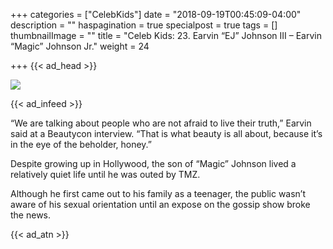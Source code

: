 +++
categories = ["CelebKids"]
date = "2018-09-19T00:45:09-04:00"
description = ""
haspagination = true
specialpost = true
tags = []
thumbnailImage = ""
title = "Celeb Kids: 23. Earvin “EJ” Johnson III – Earvin “Magic” Johnson Jr."
weight = 24

+++
{{< ad_head >}}

![](/uploads/8.jpg)

{{< ad_infeed >}}

“We are talking about people who are not afraid to live their truth,” Earvin said at a Beautycon interview. “That is what beauty is all about, because it’s in the eye of the beholder, honey.”

Despite growing up in Hollywood, the son of “Magic” Johnson lived a relatively quiet life until he was outed by TMZ.

Although he first came out to his family as a teenager, the public wasn’t aware of his sexual orientation until an expose on the gossip show broke the news.

{{< ad_atn >}}
